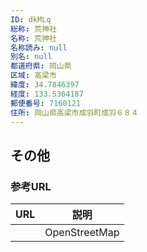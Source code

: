 ```yaml
---
ID: dkMLq
総称: 荒神社
名称: 荒神社
名称読み: null
別名: null
都道府県: 岡山県
区域: 高梁市
緯度: 34.7846397
経度: 133.5364187
郵便番号: 7160121
住所: 岡山県高梁市成羽町成羽６８４
---
```


## その他

### 参考URL

| URL | 説明          |
| --- | ------------- |
|     | OpenStreetMap |
